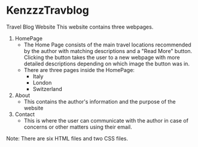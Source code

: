 # KenzzzTravblog
Travel Blog Website
This website contains three webpages.
  1. HomePage
     - The Home Page consists of the main travel locations recommended by the author with matching descriptions and a "Read More" button. Clicking the button takes the user to a new webpage with more detailed descriptions depending on which image the button was in.
     - There are three pages inside the HomePage: 
         - Italy
         - London
         - Switzerland
  2. About
     - This contains the author's information and the purpose of the website
  4. Contact
     - This is where the user can communicate with the author in case of concerns or other matters using their email.

Note: There are six HTML files and two CSS files.
    
